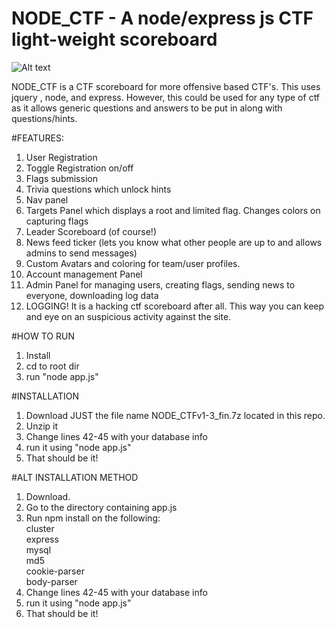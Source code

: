 # NODE_CTF - A node/express js CTF light-weight scoreboard

![Alt text](https://github.com/chrisjd20/node_ctf/blob/master/optional/new.gif?raw=true "ScreenShot")

NODE_CTF is a CTF scoreboard for more offensive based CTF's. This uses jquery , node, and express. However, this could be used for any type of ctf as it allows generic questions and answers to be put in along with questions/hints.

#FEATURES:
1. User Registration</br>
2. Toggle Registration on/off</br>
2. Flags submission</br>
3. Trivia questions which unlock hints</br>
4. Nav panel</br>
5. Targets Panel which displays a root and limited flag. Changes colors on capturing flags</br>
6. Leader Scoreboard (of course!)</br>
7. News feed ticker (lets you know what other people are up to and allows admins to send messages)</br>
8. Custom Avatars and coloring for team/user profiles.</br>
9. Account management Panel</br>
10. Admin Panel for managing users, creating flags, sending news to everyone, downloading log data</br>
11. LOGGING! It is a hacking ctf scoreboard after all. This way you can keep and eye on an suspicious activity against the site.</br>

#HOW TO RUN
1. Install</br>
2. cd to root dir</br>
3. run "node app.js"</br>

#INSTALLATION
1. Download JUST the file name NODE_CTFv1-3_fin.7z located in this repo.</br>
2. Unzip it</br>
4. Change lines 42-45 with your database info</br>
5. run it using "node app.js"</br>
6. That should be it!</br>

#ALT INSTALLATION METHOD
1. Download.</br>
2. Go to the directory containing app.js</br>
3. Run npm install on the following:</br>
    cluster </br>
    express</br>
    mysql</br>
    md5</br>
    cookie-parser</br>
    body-parser</br>
4. Change lines 42-45 with your database info</br>
5. run it using "node app.js"</br>
6. That should be it!</br>
